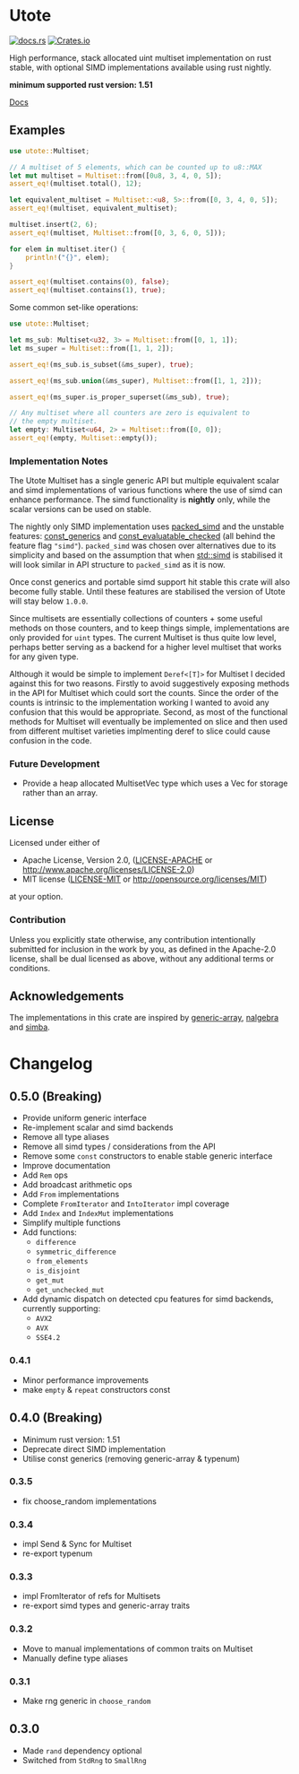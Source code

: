 # Utote

[![docs.rs](https://docs.rs/utote/badge.svg)](https://docs.rs/utote)
[![Crates.io](https://img.shields.io/crates/v/utote.svg)](https://crates.io/crates/utote)

High performance, stack allocated uint multiset implementation on rust stable, 
with optional SIMD implementations available using rust nightly.

**minimum supported rust version: 1.51**

[Docs](https://docs.rs/utote)

## Examples

```rust
use utote::Multiset;

// A multiset of 5 elements, which can be counted up to u8::MAX
let mut multiset = Multiset::from([0u8, 3, 4, 0, 5]);
assert_eq!(multiset.total(), 12);

let equivalent_multiset = Multiset::<u8, 5>::from([0, 3, 4, 0, 5]);
assert_eq!(multiset, equivalent_multiset);

multiset.insert(2, 6);
assert_eq!(multiset, Multiset::from([0, 3, 6, 0, 5]));

for elem in multiset.iter() {
    println!("{}", elem);
}

assert_eq!(multiset.contains(0), false);
assert_eq!(multiset.contains(1), true);
```

Some common set-like operations:

```rust
use utote::Multiset;

let ms_sub: Multiset<u32, 3> = Multiset::from([0, 1, 1]);
let ms_super = Multiset::from([1, 1, 2]);

assert_eq!(ms_sub.is_subset(&ms_super), true);

assert_eq!(ms_sub.union(&ms_super), Multiset::from([1, 1, 2]));

assert_eq!(ms_super.is_proper_superset(&ms_sub), true);

// Any multiset where all counters are zero is equivalent to
// the empty multiset.
let empty: Multiset<u64, 2> = Multiset::from([0, 0]);
assert_eq!(empty, Multiset::empty());
```

### Implementation Notes

The Utote Multiset has a single generic API but multiple equivalent scalar and 
simd implementations of various functions where the use of simd can enhance 
performance. The simd functionality is **nightly** only, while the scalar 
versions can be used on stable.

The nightly only SIMD implementation uses [packed_simd] and the unstable 
features: [const_generics] and [const_evaluatable_checked] (all behind the 
feature flag `"simd"`). `packed_simd` was chosen over alternatives due to its 
simplicity and based on the assumption that when [std::simd] is stabilised it 
will look similar in API structure to `packed_simd` as it is now.

Once const generics and portable simd support hit stable this crate will also 
become fully stable. Until these features are stabilised the version of Utote 
will stay below `1.0.0`.

Since multisets are essentially collections of counters + some useful methods 
on those counters, and to keep things simple, implementations are only provided 
for `uint` types. The current Multiset is thus quite low level, perhaps better 
serving as a backend for a higher level multiset that works for any given type.

Although it would be simple to implement `Deref<[T]>` for Multiset I decided 
against this for two reasons. Firstly to avoid suggestively exposing methods in 
the API for Multiset which could sort the counts. Since the order of the counts 
is intrinsic to the implementation working I wanted to avoid any confusion that 
this would be appropriate. Second, as most of the functional methods for 
Multiset will eventually be implemented on slice and then used from different 
multiset varieties implmenting deref to slice could cause confusion in the 
code.

[packed_simd]: https://docs.rs/packed_simd_2
[const_generics]: https://github.com/rust-lang/rust/issues/44580
[const_evaluatable_checked]: https://github.com/rust-lang/rust/issues/76560
[std::simd]: https://github.com/rust-lang/stdsimd

### Future Development

- Provide a heap allocated MultisetVec type which uses a Vec for storage rather 
  than an array.

## License

Licensed under either of

 * Apache License, Version 2.0, ([LICENSE-APACHE](LICENSE-APACHE) or http://www.apache.org/licenses/LICENSE-2.0)
 * MIT license ([LICENSE-MIT](LICENSE-MIT) or http://opensource.org/licenses/MIT)

at your option.

### Contribution

Unless you explicitly state otherwise, any contribution intentionally submitted
for inclusion in the work by you, as defined in the Apache-2.0 license, shall 
be dual licensed as above, without any additional terms or conditions.

## Acknowledgements

The implementations in this crate are inspired by [generic-array](https://docs.rs/generic-array), 
[nalgebra](https://docs.rs/nalgebra) and [simba](https://docs.rs/simba).

# Changelog

## 0.5.0 (Breaking)
- Provide uniform generic interface
- Re-implement scalar and simd backends
- Remove all type aliases
- Remove all simd types / considerations from the API 
- Remove some `const` constructors to enable stable generic interface
- Improve documentation
- Add `Rem` ops
- Add broadcast arithmetic ops
- Add `From` implementations
- Complete `FromIterator` and `IntoIterator` impl coverage
- Add `Index` and `IndexMut` implementations
- Simplify multiple functions
- Add functions: 
  - `difference`
  - `symmetric_difference`
  - `from_elements`
  - `is_disjoint`
  - `get_mut`
  - `get_unchecked_mut`
- Add dynamic dispatch on detected cpu features for simd backends, currently 
  supporting:
  - `AVX2`
  - `AVX`
  - `SSE4.2`

### 0.4.1
- Minor performance improvements
- make `empty` & `repeat` constructors const

## 0.4.0 (Breaking)
- Minimum rust version: 1.51
- Deprecate direct SIMD implementation
- Utilise const generics (removing generic-array & typenum)

### 0.3.5
- fix choose_random implementations

### 0.3.4
- impl Send & Sync for Multiset
- re-export typenum

### 0.3.3
- impl FromIterator of refs for Multisets
- re-export simd types and generic-array traits

### 0.3.2
- Move to manual implementations of common traits on Multiset
- Manually define type aliases

### 0.3.1
- Make rng generic in `choose_random`

## 0.3.0
- Made `rand` dependency optional
- Switched from `StdRng` to `SmallRng`
